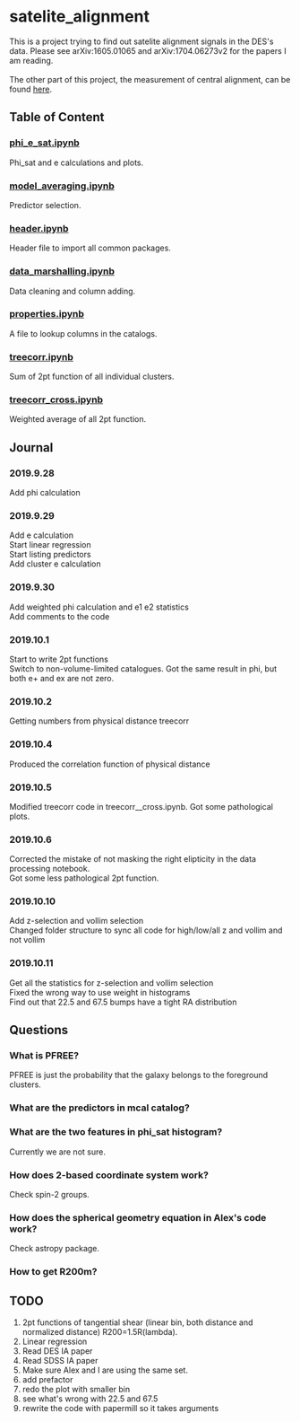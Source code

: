 # satelite_alignment 
This is a project trying to find out satelite alignment signals in the DES's data. 
Please see arXiv:1605.01065 and arXiv:1704.06273v2 for the papers I am reading. 
<br>
<br>
The other part of this project, the measurement of central alignment, can be found <a href="https://github.com/alduto/intrinsic_alignments">here</a>.

## Table of Content
### <a href="https://github.com/zchvsre/sa/blob/master/lib/phi_e_sat.ipynb">phi_e_sat.ipynb</a>
Phi_sat and e calculations and plots.
### <a href="https://github.com/zchvsre/sa/blob/master/lib/model_averaging.ipynb">model_averaging.ipynb</a>
Predictor selection.
### <a href="https://github.com/zchvsre/sa/blob/master/lib/header.ipynb"> header.ipynb </a>
Header file to import all common packages.
### <a href="https://github.com/zchvsre/sa/blob/master/lib/data_marshalling.ipynb"> data_marshalling.ipynb </a>
Data cleaning and column adding.
### <a href="https://github.com/zchvsre/sa/blob/master/lib/properties.ipynb"> properties.ipynb </a>
A file to lookup columns in the catalogs.
### <a href="https://github.com/zchvsre/sa/blob/master/lib/treecorr.ipynb"> treecorr.ipynb </a>
Sum of 2pt function of all individual clusters.
### <a href="https://github.com/zchvsre/sa/blob/master/lib/treecorr_cross.ipynb"> treecorr_cross.ipynb </a>
Weighted average of all 2pt function.
## Journal
### 2019.9.28
Add phi calculation
### 2019.9.29
Add e calculation\
Start linear regression\
Start listing predictors\
Add cluster e calculation
### 2019.9.30
Add weighted phi calculation and e1 e2 statistics\
Add comments to the code
### 2019.10.1
Start to write 2pt functions\
Switch to non-volume-limited catalogues. Got the same result in phi, but both e+ and ex are not zero.
### 2019.10.2
Getting numbers from physical distance treecorr
### 2019.10.4
Produced the correlation function of physical distance
### 2019.10.5
Modified treecorr code in treecorr__cross.ipynb. Got some pathological plots.
### 2019.10.6
Corrected the mistake of not masking the right elipticity in the data processing notebook.\
Got some less pathological 2pt function.
### 2019.10.10
Add z-selection and vollim selection\
Changed folder structure to sync all code for high/low/all z and vollim and not vollim
### 2019.10.11
Get all the statistics for z-selection and vollim selection\
Fixed the wrong way to use weight in histograms\
Find out that 22.5 and 67.5 bumps have a tight RA distribution

## Questions
### What is PFREE?
PFREE is just the probability that the galaxy belongs to the foreground clusters.
### What are the predictors in mcal catalog?

### What are the two features in phi_sat histogram?
Currently we are not sure.

### How does 2-based coordinate system work?
Check spin-2 groups.

### How does the spherical geometry equation in Alex's code work?
Check astropy package.

### How to get R200m?

## TODO
1. 2pt functions of tangential shear (linear bin, both distance and normalized distance)
  R200=1.5R(lambda). 
2. Linear regression
3. Read DES IA paper
4. Read SDSS IA paper
5. Make sure Alex and I are using the same set.
6. add prefactor
7. redo the plot with smaller bin
8. see what's wrong with 22.5 and 67.5
9. rewrite the code with papermill so it takes arguments


